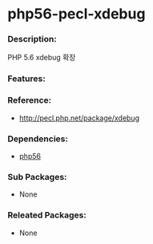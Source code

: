 # php56-pecl-xdebug

### Description:
PHP 5.6 xdebug 확장

### Features:


### Reference:
* http://pecl.php.net/package/xdebug

### Dependencies:
* [php56](pkg-addon-php56.md)

### Sub Packages:
* None

### Releated Packages:
* None